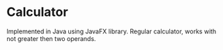 # Calculator

Implemented in Java using JavaFX library.
Regular calculator, works with not greater then two operands.
